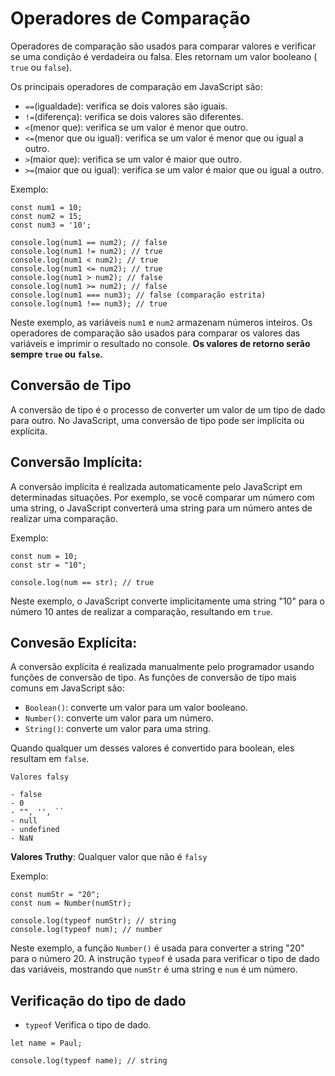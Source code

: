 # Operadores de Comparação

Operadores de comparação são usados ​​para comparar valores e verificar se uma condição é verdadeira ou falsa. Eles retornam um valor booleano ( `true` ou `false`).

Os principais operadores de comparação em JavaScript são:

- `==`(igualdade): verifica se dois valores são iguais.
- `!=`(diferença): verifica se dois valores são diferentes.
- `<`(menor que): verifica se um valor é menor que outro.
- `<=`(menor que ou igual): verifica se um valor é menor que ou igual a outro.
- `>`(maior que): verifica se um valor é maior que outro.
- `>=`(maior que ou igual): verifica se um valor é maior que ou igual a outro.

Exemplo:

```
const num1 = 10;
const num2 = 15;
const num3 = '10';

console.log(num1 == num2); // false
console.log(num1 != num2); // true
console.log(num1 < num2); // true
console.log(num1 <= num2); // true
console.log(num1 > num2); // false
console.log(num1 >= num2); // false
console.log(num1 === num3); // false (comparação estrita)
console.log(num1 !== num3); // true
```

Neste exemplo, as variáveis `num1` ​​e `num2` armazenam números inteiros. Os operadores de comparação são usados ​​para comparar os valores das variáveis ​​e imprimir o resultado no console. **Os valores de retorno serão sempre `true` ou `false`.**


## Conversão de Tipo

A conversão de tipo é o processo de converter um valor de um tipo de dado para outro. No JavaScript, uma conversão de tipo pode ser implícita ou explícita.

## Conversão Implícita:

A conversão implícita é realizada automaticamente pelo JavaScript em determinadas situações. Por exemplo, se você comparar um número com uma string, o JavaScript converterá uma string para um número antes de realizar uma comparação.

Exemplo:

```
const num = 10;
const str = "10";

console.log(num == str); // true
```

Neste exemplo, o JavaScript converte implicitamente uma string "10" para o número 10 antes de realizar a comparação, resultando em `true`.

## Convesão Explícita:

A conversão explícita é realizada manualmente pelo programador usando funções de conversão de tipo. As funções de conversão de tipo mais comuns em JavaScript são:

- `Boolean()`: converte um valor para um valor booleano.
- `Number()`: converte um valor para um número.
- `String()`: converte um valor para uma string.

Quando qualquer um desses valores é convertido para boolean, eles resultam em `false`.

```
Valores falsy

- false
- 0
- "", '', ``
- null
- undefined
- NaN
```

**Valores Truthy**: Qualquer valor que não é `falsy`

Exemplo:

```
const numStr = "20";
const num = Number(numStr);

console.log(typeof numStr); // string
console.log(typeof num); // number
```

Neste exemplo, a função `Number()` é usada para converter a string "20" para o número 20. A instrução `typeof` é usada para verificar o tipo de dado das variáveis, mostrando que `numStr` é uma string e `num` é um número.

## Verificação do tipo de dado 

- `typeof` Verifica o tipo de dado.

```
let name = Paul;

console.log(typeof name); // string
```